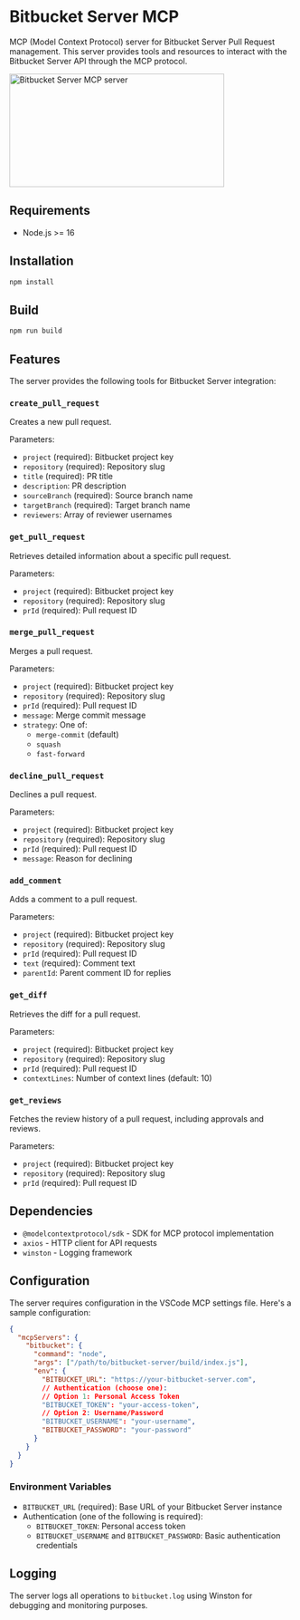 # Bitbucket Server MCP

MCP (Model Context Protocol) server for Bitbucket Server Pull Request management. This server provides tools and resources to interact with the Bitbucket Server API through the MCP protocol.

<a href="https://glama.ai/mcp/servers/jskr5c1zq3"><img width="380" height="200" src="https://glama.ai/mcp/servers/jskr5c1zq3/badge" alt="Bitbucket Server MCP server" /></a>

## Requirements

- Node.js >= 16

## Installation

```bash
npm install
```

## Build

```bash
npm run build
```

## Features

The server provides the following tools for Bitbucket Server integration:

### `create_pull_request`

Creates a new pull request.

Parameters:

- `project` (required): Bitbucket project key
- `repository` (required): Repository slug
- `title` (required): PR title
- `description`: PR description
- `sourceBranch` (required): Source branch name
- `targetBranch` (required): Target branch name
- `reviewers`: Array of reviewer usernames

### `get_pull_request`

Retrieves detailed information about a specific pull request.

Parameters:

- `project` (required): Bitbucket project key
- `repository` (required): Repository slug
- `prId` (required): Pull request ID

### `merge_pull_request`

Merges a pull request.

Parameters:

- `project` (required): Bitbucket project key
- `repository` (required): Repository slug
- `prId` (required): Pull request ID
- `message`: Merge commit message
- `strategy`: One of:
  - `merge-commit` (default)
  - `squash`
  - `fast-forward`

### `decline_pull_request`

Declines a pull request.

Parameters:

- `project` (required): Bitbucket project key
- `repository` (required): Repository slug
- `prId` (required): Pull request ID
- `message`: Reason for declining

### `add_comment`

Adds a comment to a pull request.

Parameters:

- `project` (required): Bitbucket project key
- `repository` (required): Repository slug
- `prId` (required): Pull request ID
- `text` (required): Comment text
- `parentId`: Parent comment ID for replies

### `get_diff`

Retrieves the diff for a pull request.

Parameters:

- `project` (required): Bitbucket project key
- `repository` (required): Repository slug
- `prId` (required): Pull request ID
- `contextLines`: Number of context lines (default: 10)

### `get_reviews`

Fetches the review history of a pull request, including approvals and reviews.

Parameters:

- `project` (required): Bitbucket project key
- `repository` (required): Repository slug
- `prId` (required): Pull request ID

## Dependencies

- `@modelcontextprotocol/sdk` - SDK for MCP protocol implementation
- `axios` - HTTP client for API requests
- `winston` - Logging framework

## Configuration

The server requires configuration in the VSCode MCP settings file. Here's a sample configuration:

```json
{
  "mcpServers": {
    "bitbucket": {
      "command": "node",
      "args": ["/path/to/bitbucket-server/build/index.js"],
      "env": {
        "BITBUCKET_URL": "https://your-bitbucket-server.com",
        // Authentication (choose one):
        // Option 1: Personal Access Token
        "BITBUCKET_TOKEN": "your-access-token",
        // Option 2: Username/Password
        "BITBUCKET_USERNAME": "your-username",
        "BITBUCKET_PASSWORD": "your-password"
      }
    }
  }
}
```

### Environment Variables

- `BITBUCKET_URL` (required): Base URL of your Bitbucket Server instance
- Authentication (one of the following is required):
  - `BITBUCKET_TOKEN`: Personal access token
  - `BITBUCKET_USERNAME` and `BITBUCKET_PASSWORD`: Basic authentication credentials

## Logging

The server logs all operations to `bitbucket.log` using Winston for debugging and monitoring purposes.
